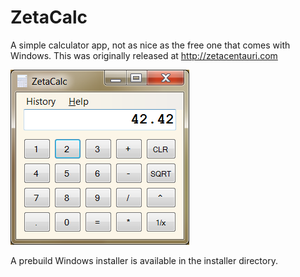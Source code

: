 # ZetaCalc

A simple calculator app, not as nice as the free one that comes with Windows.
This was originally released at http://zetacentauri.com

![ZetaCalc Screenshot](https://github.com/Xangis/ZetaCalc/blob/master/images/ZetaCalc1.png)

A prebuild Windows installer is available in the installer directory.
